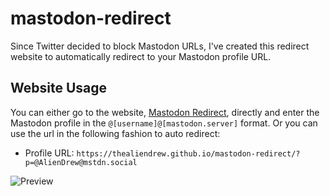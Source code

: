 # mastodon-redirect
Since Twitter decided to block Mastodon URLs, I've created this redirect website to automatically redirect to your Mastodon profile URL.

## Website Usage
You can either go to the website, [Mastodon Redirect](https://thealiendrew.github.io/mastodon-redirect/), directly and enter the Mastodon profile in the `@[username]@[mastodon.server]` format. Or you can use the url in the following fashion to auto redirect:

- Profile URL: `https://thealiendrew.github.io/mastodon-redirect/?p=@AlienDrew@mstdn.social`

![Preview](https://github.com/TheAlienDrew/mastodon-redirect/blob/main/img/readme/preview.png)

